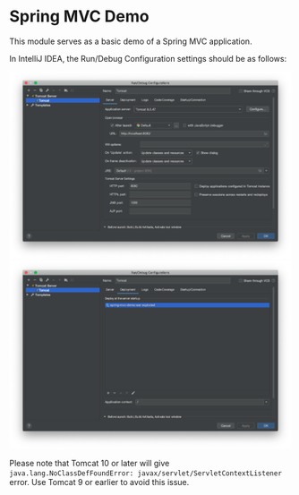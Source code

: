 # Spring MVC Demo

This module serves as a basic demo of a Spring MVC application.

In IntelliJ IDEA, the Run/Debug Configuration settings should be as follows:

![](screenshots/image1.png)
![](screenshots/image2.png)

Please note that Tomcat 10 or later will give `java.lang.NoClassDefFoundError: javax/servlet/ServletContextListener` error.
Use Tomcat 9 or earlier to avoid this issue.